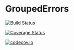 # GroupedErrors

[![Build Status](https://travis-ci.org/piever/GroupedErrors.jl.svg?branch=master)](https://travis-ci.org/piever/GroupedErrors.jl)

[![Coverage Status](https://coveralls.io/repos/piever/GroupedErrors.jl/badge.svg?branch=master&service=github)](https://coveralls.io/github/piever/GroupedErrors.jl?branch=master)

[![codecov.io](http://codecov.io/github/piever/GroupedErrors.jl/coverage.svg?branch=master)](http://codecov.io/github/piever/GroupedErrors.jl?branch=master)
